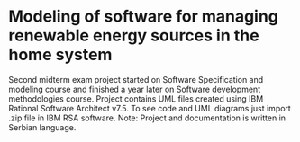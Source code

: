 # Modeling of software for managing renewable energy sources in the home system
Second midterm exam project started on Software Specification and modeling course and finished a year later on Software development methodologies course. Project contains UML files created using IBM Rational Software Architect v7.5.
To see code and UML diagrams just import .zip file in IBM RSA software. 
Note: Project and documentation is written in Serbian language.
